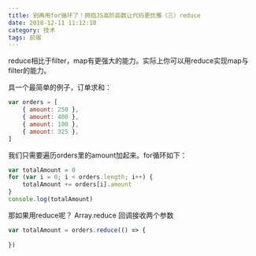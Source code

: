 ```yaml
---
title: 别再用for循环了！拥抱JS高阶函数让代码更优雅（三）reduce
date: 2018-12-11 11:12:18
category: 技术
tags: 前端
---
```

reduce相比于filter，map有更强大的能力。实际上你可以用reduce实现map与filter的能力。

具一个最简单的例子，订单求和：
```js
var orders = [
    { amount: 250 },
    { amount: 400 },
    { amount: 100 },
    { amount: 325 },
]
```
我们只需要遍历orders里的amount加起来。for循环如下：

```js
var totalAmount = 0
for (var i = 0; i < orders.length; i++) {
    totalAmount += orders[i].amount
}
console.log(totalAmount)
```

那如果用reduce呢？ Array.reduce 回调接收两个参数

```js
var totalAmount = orders.reduce(() => {
    
})
```